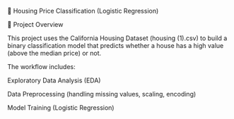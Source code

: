 🏡 Housing Price Classification (Logistic Regression)


📌 Project Overview

This project uses the California Housing Dataset (housing (1).csv) to build a binary classification model that predicts whether a house has a high value (above the median price) or not.

The workflow includes:

Exploratory Data Analysis (EDA)

Data Preprocessing (handling missing values, scaling, encoding)

Model Training (Logistic Regression)
